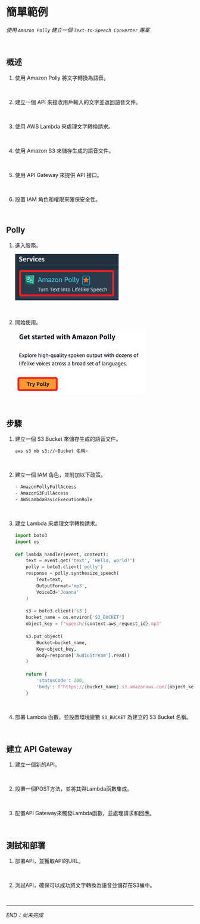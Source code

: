 # 簡單範例

_使用 `Amazon Polly` 建立一個 `Text-to-Speech Converter` 專案_

<br>

## 概述

1. 使用 Amazon Polly 將文字轉換為語音。

<br>

2. 建立一個 API 來接收用戶輸入的文字並返回語音文件。

<br>

3. 使用 AWS Lambda 來處理文字轉換請求。

<br>

4. 使用 Amazon S3 來儲存生成的語音文件。

<br>

5. 使用 API Gateway 來提供 API 接口。

<br>

6. 設置 IAM 角色和權限來確保安全性。

<br>

## Polly

1. 進入服務。

    ![](images/img_01.png)

<br>

2. 開始使用。

    ![](images/img_02.png)

<br>

## 步驟

1. 建立一個 S3 Bucket 來儲存生成的語音文件。

    ```bash
    aws s3 mb s3://<Bucket 名稱>
    ```

<br>

2. 建立一個 IAM 角色，並附加以下政策。

    ```bash
    - AmazonPollyFullAccess
    - AmazonS3FullAccess
    - AWSLambdaBasicExecutionRole
    ```

<br>

3. 建立 Lambda 來處理文字轉換請求。

    ```python
    import boto3
    import os

    def lambda_handler(event, context):
        text = event.get('text', 'Hello, world!')
        polly = boto3.client('polly')
        response = polly.synthesize_speech(
            Text=text,
            OutputFormat='mp3',
            VoiceId='Joanna'
        )

        s3 = boto3.client('s3')
        bucket_name = os.environ['S3_BUCKET']
        object_key = f"speech/{context.aws_request_id}.mp3"

        s3.put_object(
            Bucket=bucket_name,
            Key=object_key,
            Body=response['AudioStream'].read()
        )

        return {
            'statusCode': 200,
            'body': f"https://{bucket_name}.s3.amazonaws.com/{object_key}"
        }
    ```

<br>

4. 部署 Lambda 函數，並設置環境變數 `S3_BUCKET` 為建立的 S3 Bucket 名稱。

<br>

## 建立 API Gateway

1. 建立一個新的API。

<br>

2. 設置一個POST方法，並將其與Lambda函數集成。

<br>

3. 配置API Gateway來觸發Lambda函數，並處理請求和回應。

<br>

## 測試和部署

1. 部署API，並獲取API的URL。

<br>

2. 測試API，確保可以成功將文字轉換為語音並儲存在S3桶中。

<br>

___

_END：尚未完成_